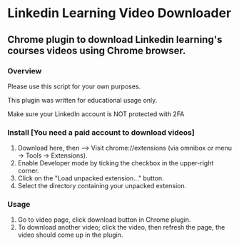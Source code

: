 # Linkedin Learning Video Downloader


## Chrome plugin to download Linkedin learning's courses videos using Chrome browser.


### Overview

Please use this script for your own purposes.

This plugin was written for educational usage only.

Make sure your LinkedIn account is NOT protected with 2FA

### Install [You need a paid account to download videos]

1. Download here, then --> Visit chrome://extensions (via omnibox or menu -> Tools -> Extensions).
2. Enable Developer mode by ticking the checkbox in the upper-right corner.
3. Click on the "Load unpacked extension..." button.
4. Select the directory containing your unpacked extension.

### Usage
1. Go to video page, click download button in Chrome plugin.
2. To download another video; click the video, then refresh the page, the video should come up in the plugin.

